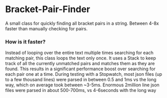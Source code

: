 # Bracket-Pair-Finder
A small class for quickly finding all bracket pairs in a string. Between 4-8x faster than manually checking for pairs. 

### How is it faster?
Instead of looping over the entire text multiple times searching for each matching pair, this class loops the text only once. It uses a Stack to keep track of all the currently unmatched pairs and matches them as they are found. This results in a significant performance boost over searching for each pair one at a time. During testing with a Stopwatch, most json files (up to a few thousand lines) were parsed in between 0.5 and 1ms vs the long way, which on average took between ~3-5ms. Enormous 2million line json files were parsed in about 500-700ms, vs 4-6seconds with the long way
